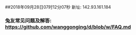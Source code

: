 ##2018年09月28日07时12分07秒 新址: 142.93.161.184
### 兔友常见问题及解答: https://github.com/wanggonging/d/blob/w/FAQ.md
